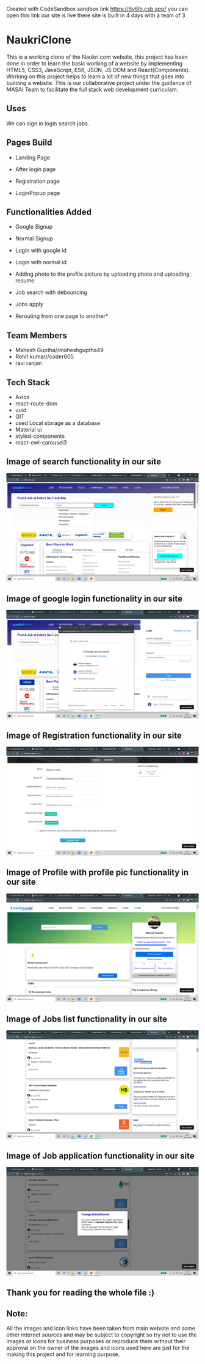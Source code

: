 
Created with CodeSandbox
sandbox link https://6v6lb.csb.app/ you can open this link our site is live there site is built in 4 days with a team of 3

# NaukriClone

This is a working clone of the Naukri.com website, this project has been done in order to learn the basic working of a website by implementing HTML5, CSS3, JavaScript, ES6, JSON, JS DOM and React(Components). Working on this project helps to learn a lot of new things that goes into building a website. This is our collaborative project under the guidance of MASAI Team to facilitate the full stack web development curriculam.  

## Uses

We can sign in login search jobs.

## Pages Build

* Landing Page

* After login page 

* Registration page

* LoginPopup page

## Functionalities Added

* Google Signup

* Normal Signup

* Login with google id

* Login with normal id

* Adding photo to the profile picture by uploading photo and uploading resume

* Job search with debouncing
 
* Jobs apply 

* Rerouting from one page to another*

## Team Members

* Mahesh Guptha//maheshguptha49
* Rohit kumar//coder605
* ravi ranjan

## Tech Stack

* Axios
* react-route-dom
* uuid
* GIT
* used Local storage as a database
* Material ui
* styled-components
* react-owl-carousel3

## Image of search functionality in our site 
<p align="center">
  <img src="https://raw.githubusercontent.com/maheshguptha49/Naukri-Clone/main/SitePictures/Screenshot%20(232).png?raw=true" alt="Naukri clone">
</p>

## Image of google login functionality in our site 
<p align="center">
  <img src="https://github.com/maheshguptha49/Naukri-Clone/blob/main/SitePictures/Screenshot%20(233).png?raw=true" alt="Naukri clone">
</p>

## Image of Registration functionality in our site 
<p align="center">
  <img src="https://github.com/maheshguptha49/Naukri-Clone/blob/main/SitePictures/Screenshot%20(235).png?raw=true" alt="Naukri clone">
</p>

## Image of Profile with profile pic functionality in our site 
<p align="center">
  <img src="https://github.com/maheshguptha49/Naukri-Clone/blob/main/SitePictures/Screenshot%20(236).png?raw=true" alt="Naukri clone">
</p>

## Image of Jobs list functionality in our site 
<p align="center">
  <img src="https://github.com/maheshguptha49/Naukri-Clone/blob/main/SitePictures/Screenshot%20(238).png?raw=true" alt="Naukri clone">
</p>

## Image of Job application functionality in our site 
<p align="center">
  <img src="https://github.com/maheshguptha49/Naukri-Clone/blob/main/SitePictures/Screenshot%20(237).png?raw=true" alt="Naukri clone">
</p>

## Thank you for reading the whole file :)

## Note:
All the images and icon links have been taken from main website and some other internet sources and may be subject to copyright so try not to use the images or icons for business purposes or reproduce them without their approval on the owner of the images and icons used here are just for the making this project and for learning purpose.
